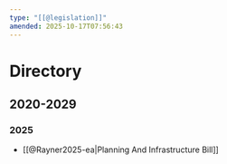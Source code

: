 ```yaml
---
type: "[[@legislation]]"
amended: 2025-10-17T07:56:43
---
```


# Directory
## 2020-2029
### 2025
- [[@Rayner2025-ea|Planning And Infrastructure Bill]]
